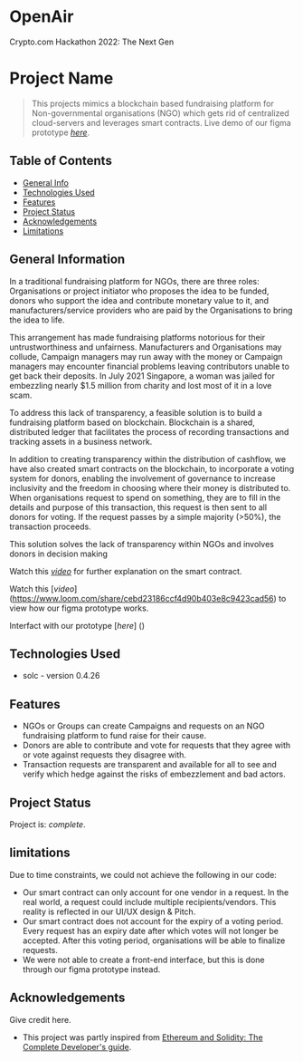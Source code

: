 # OpenAir
Crypto.com Hackathon 2022: The Next Gen

# Project Name
> This projects mimics a blockchain based fundraising platform for Non-governmental organisations (NGO) which gets rid of centralized cloud-servers and leverages smart contracts. 
> Live demo of our figma prototype [_here_](https://www.figma.com/proto/kRhBk1177PSUI7R7NY8Ur6/Giver-team-library?node-id=465%3A125&scaling=min-zoom&page-id=0%3A1&starting-point-node-id=420%3A5). <!-- If you have the project hosted somewhere, include the link here. -->
## Table of Contents
* [General Info](#general-information)
* [Technologies Used](#technologies-used)
* [Features](#features)
* [Project Status](#project-status)
* [Acknowledgements](#acknowledgements)
* [Limitations](#limitations)
<!-- * [License](#license) -->


## General Information
In a traditional fundraising platform for NGOs, there are three roles: Organisations or project initiator who proposes the idea to be funded, donors who support the idea and contribute monetary value to it, and manufacturers/service providers who are paid by the Organisations to bring the idea to life.

This arrangement has made fundraising platforms notorious for their untrustworthiness and unfairness. Manufacturers and Organisations may collude, Campaign managers may run away with the money or Campaign managers may encounter financial problems leaving contributors unable to get back their deposits. In July 2021 Singapore, a woman was jailed for embezzling nearly $1.5 million from charity and lost most of it in a love scam.

To address this lack of transparency, a feasible solution is to build a fundraising platform based on blockchain. Blockchain is a shared, distributed ledger that facilitates the process of recording transactions and tracking assets in a business network.

In addition to creating transparency within the distribution of cashflow, we have also created smart contracts on the blockchain, to incorporate a voting system for donors, enabling the involvement of governance to increase inclusivity and the freedom in choosing where their money is distributed to. When organisations request to spend on something, they are to fill in the details and purpose of this transaction, this request is then sent to all donors for voting. If the request passes by a simple majority (>50%), the transaction proceeds.

This solution solves the lack of transparency within NGOs and involves donors in decision making

Watch this [_video_](https://youtu.be/IrxJ0nb2WvA) for further explanation on the smart contract.

Watch this [_video_] (https://www.loom.com/share/cebd23186ccf4d90b403e8c9423cad56) to view how our figma prototype works.

Interfact with our prototype [_here_] ()

## Technologies Used
- solc - version 0.4.26


## Features
- NGOs or Groups can create Campaigns and requests on an NGO fundraising platform to fund raise for their cause.
- Donors are able to contribute and vote for requests that they agree with or vote against requests they disagree with.
- Transaction requests are transparent and available for all to see and verify which hedge against the risks of embezzlement and bad actors.


## Project Status
Project is:  _complete_.

## limitations
Due to time constraints, we could not achieve the following in our code:
- Our smart contract can only account for one vendor in a request. In the real world, a request could include multiple recipients/vendors. This reality is reflected in our UI/UX design & Pitch.
- Our smart contract does not account for the expiry of a voting period. Every request has an expiry date after which votes will not longer be accepted. After this voting period, organisations will be able to finalize requests. 
- We were not able to create a front-end interface, but this is done through our figma prototype instead.   


## Acknowledgements
Give credit here.
- This project was partly inspired from [Ethereum and Solidity: The Complete Developer's guide](https://e-prep.udemy.com/course/ethereum-and-solidity-the-complete-developers-guide/).

<!-- Optional -->
<!-- ## License -->
<!-- This project is open source and available under the [... License](). -->

<!-- You don't have to include all sections - just the one's relevant to your project -->
